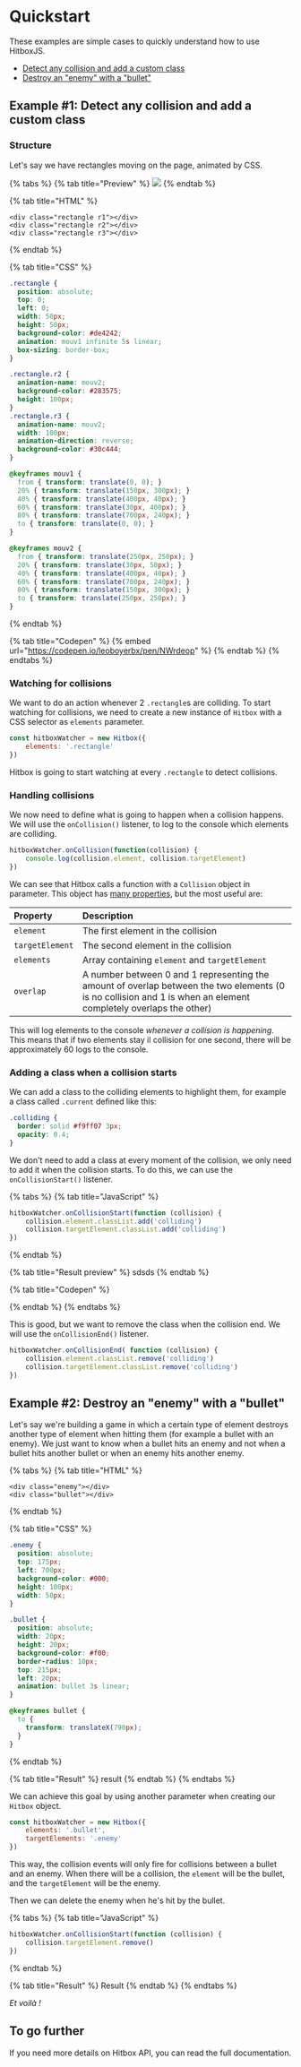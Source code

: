# Quickstart

These examples are simple cases to quickly understand how to use HitboxJS.

* [Detect any collision and add a custom class](quickstart.md#example-1-detect-any-collision-and-add-a-custom-class)
* [Destroy an "enemy" with a "bullet"](quickstart.md#example-2-destroy-an-enemy-with-a-bullet)

## Example \#1: Detect any collision and add a custom class

### Structure

Let's say we have rectangles moving on the page, animated by CSS.

{% tabs %}
{% tab title="Preview" %}
![](../.gitbook/assets/captured%20%281%29.gif)
{% endtab %}

{% tab title="HTML" %}
```markup
<div class="rectangle r1"></div>
<div class="rectangle r2"></div>
<div class="rectangle r3"></div>
```
{% endtab %}

{% tab title="CSS" %}
```css
.rectangle {
  position: absolute;
  top: 0;
  left: 0;
  width: 50px;
  height: 50px;
  background-color: #de4242;
  animation: mouv1 infinite 5s linear;
  box-sizing: border-box;
}

.rectangle.r2 {
  animation-name: mouv2;
  background-color: #283575;
  height: 100px;
}
.rectangle.r3 {
  animation-name: mouv2;
  width: 100px;
  animation-direction: reverse;
  background-color: #30c444;
}

@keyframes mouv1 {
  from { transform: translate(0, 0); }
  20% { transform: translate(150px, 300px); }
  40% { transform: translate(400px, 40px); }
  60% { transform: translate(30px, 400px); }
  80% { transform: translate(700px, 240px); }
  to { transform: translate(0, 0); }
}

@keyframes mouv2 {
  from { transform: translate(250px, 250px); }
  20% { transform: translate(30px, 50px); }
  40% { transform: translate(400px, 40px); }
  60% { transform: translate(700px, 240px); }
  80% { transform: translate(150px, 300px); }
  to { transform: translate(250px, 250px); }
}
```
{% endtab %}

{% tab title="Codepen" %}
{% embed url="https://codepen.io/leoboyerbx/pen/NWrdeop" %}
{% endtab %}
{% endtabs %}

### Watching for collisions

We want to do an action whenever 2 `.rectangle`s are colliding. To start watching for collisions, we need to create a new instance of `Hitbox` with a CSS selector as `elements` parameter.

```javascript
const hitboxWatcher = new Hitbox({
    elements: '.rectangle'
})
```

Hitbox is going to start watching at every `.rectangle` to detect collisions.

### Handling collisions

We now need to define what is going to happen when a collision happens. We will use the `onCollision()` listener, to log to the console which elements are colliding.

```javascript
hitboxWatcher.onCollision(function(collision) {
    console.log(collision.element, collision.targetElement)
})
```

We can see that Hitbox calls a function with a `Collision` object in parameter. This object has [many properties](../api/collision-object.md), but the most useful are:

| Property | Description |
| :--- | :--- |
| `element` | The first element in the collision |
| `targetElement` | The second element in the collision |
| `elements` | Array containing `element` and `targetElement` |
| `overlap` | A number between 0 and 1 representing the amount of overlap between the two elements \(0 is no collision and 1 is when an element  completely overlaps the other\) |

This will log elements to the console _whenever a collision is happening_. This means that if two elements stay il collision for one second, there will be approximately 60 logs to the console.

### Adding a class when a collision starts

We can add a class to the colliding elements to highlight them, for example a class called `.current` defined like this:

```css
.colliding {
  border: solid #f9ff07 3px;
  opacity: 0.4;
}
```

We don't need to add a class at every moment of the collision, we only need to add it when the collision starts. To do this, we can use the `onCollisionStart()` listener.

{% tabs %}
{% tab title="JavaScript" %}
```javascript
hitboxWatcher.onCollisionStart(function (collision) {
    collision.element.classList.add('colliding')
    collision.targetElement.classList.add('colliding')
})
```
{% endtab %}

{% tab title="Result preview" %}
sdsds
{% endtab %}

{% tab title="Codepen" %}

{% endtab %}
{% endtabs %}

This is good, but we want to remove the class when the collision end. We will use the `onCollisionEnd()` listener.

```javascript
hitboxWatcher.onCollisionEnd( function (collision) {
    collision.element.classList.remove('colliding')
    collision.targetElement.classList.remove('colliding')
})
```

## Example \#2: Destroy an "enemy" with a "bullet"

Let's say we're building a game in which a certain type of element destroys another type of element when hitting them \(for example a bullet with an enemy\). We just want to know when a bullet hits an enemy and not when a bullet hits another bullet or when an enemy hits another enemy.

{% tabs %}
{% tab title="HTML" %}
```markup
<div class="enemy"></div>
<div class="bullet"></div>
```
{% endtab %}

{% tab title="CSS" %}
```css
.enemy {
  position: absolute;
  top: 175px;
  left: 700px;
  background-color: #000;
  height: 100px;
  width: 50px;
}

.bullet {
  position: absolute;
  width: 20px;
  height: 20px;
  background-color: #f00;
  border-radius: 10px;
  top: 215px;
  left: 20px;
  animation: bullet 3s linear;
}

@keyframes bullet {
  to {
    transform: translateX(790px);
  }
}
```
{% endtab %}

{% tab title="Result" %}
result
{% endtab %}
{% endtabs %}

We can achieve this goal by using another parameter when creating our `Hitbox` object.

```javascript
const hitboxWatcher = new Hitbox({
    elements: '.bullet',
    targetElements: '.enemy'
})
```

This way, the collision events will only fire for collisions between a bullet and an enemy. When there will be a collision, the `element` will be the bullet, and the `targetElement` will be the enemy.

Then we can delete the enemy when he's hit by the bullet.

{% tabs %}
{% tab title="JavaScript" %}
```javascript
hitboxWatcher.onCollisionStart(function (collision) {
    collision.targetElement.remove()
})
```
{% endtab %}

{% tab title="Result" %}
Result
{% endtab %}
{% endtabs %}

_Et voilà !_

## To go further

If you need more details on Hitbox API, you can read the full documentation.



